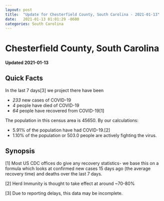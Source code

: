 ```yaml
---
layout: post
title:  "Update for Chesterfield County, South Carolina - 2021-01-13"
date:   2021-01-13 01:01:29 -0600
categories: South Carolina
---
```


# Chesterfield County, South Carolina
#### Updated 2021-01-13

## Quick Facts

In the last 7 days[3] we project there have been
- *233* new cases of COVID-19
- *4* people have died of COVID-19
- *64* people have recovered from COVID-19[1]

The population in this census area is 45650. By our calculations:
- 5.91% of the population have had COVID-19.[2]
- 1.10% of the population or 503.0 people are actively fighting the virus.

## Synopsis




[1] Most US CDC offices do give any recovery statistics- we base this on a formula which looks at confirmed new cases
15 days ago (the average recovery time) and deaths over the last 7 days.

[2] Herd Immunity is thought to take effect at around ~70-80%

[3] Due to reporting delays, this data may be incomplete.
 
    